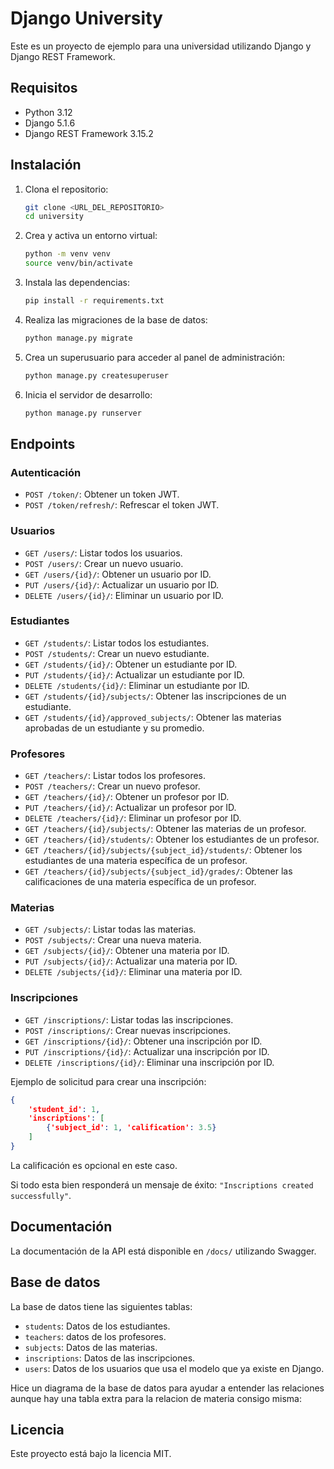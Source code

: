 # Django University

Este es un proyecto de ejemplo para una universidad utilizando Django y Django REST Framework.

## Requisitos

- Python 3.12
- Django 5.1.6
- Django REST Framework 3.15.2

## Instalación

1. Clona el repositorio:

    ```sh
    git clone <URL_DEL_REPOSITORIO>
    cd university
    ```

2. Crea y activa un entorno virtual:

    ```sh
    python -m venv venv
    source venv/bin/activate
    ```

3. Instala las dependencias:

    ```sh
    pip install -r requirements.txt
    ```

4. Realiza las migraciones de la base de datos:

    ```sh
    python manage.py migrate
    ```

5. Crea un superusuario para acceder al panel de administración:

    ```sh
    python manage.py createsuperuser
    ```

6. Inicia el servidor de desarrollo:

    ```sh
    python manage.py runserver
    ```

## Endpoints

### Autenticación

- `POST /token/`: Obtener un token JWT.
- `POST /token/refresh/`: Refrescar el token JWT.

### Usuarios

- `GET /users/`: Listar todos los usuarios.
- `POST /users/`: Crear un nuevo usuario.
- `GET /users/{id}/`: Obtener un usuario por ID.
- `PUT /users/{id}/`: Actualizar un usuario por ID.
- `DELETE /users/{id}/`: Eliminar un usuario por ID.

### Estudiantes

- `GET /students/`: Listar todos los estudiantes.
- `POST /students/`: Crear un nuevo estudiante.
- `GET /students/{id}/`: Obtener un estudiante por ID.
- `PUT /students/{id}/`: Actualizar un estudiante por ID.
- `DELETE /students/{id}/`: Eliminar un estudiante por ID.
- `GET /students/{id}/subjects/`: Obtener las inscripciones de un estudiante.
- `GET /students/{id}/approved_subjects/`: Obtener las materias aprobadas de un estudiante y su promedio.

### Profesores

- `GET /teachers/`: Listar todos los profesores.
- `POST /teachers/`: Crear un nuevo profesor.
- `GET /teachers/{id}/`: Obtener un profesor por ID.
- `PUT /teachers/{id}/`: Actualizar un profesor por ID.
- `DELETE /teachers/{id}/`: Eliminar un profesor por ID.
- `GET /teachers/{id}/subjects/`: Obtener las materias de un profesor.
- `GET /teachers/{id}/students/`: Obtener los estudiantes de un profesor.
- `GET /teachers/{id}/subjects/{subject_id}/students/`: Obtener los estudiantes de una materia específica de un profesor.
- `GET /teachers/{id}/subjects/{subject_id}/grades/`: Obtener las calificaciones de una materia específica de un profesor.

### Materias

- `GET /subjects/`: Listar todas las materias.
- `POST /subjects/`: Crear una nueva materia.
- `GET /subjects/{id}/`: Obtener una materia por ID.
- `PUT /subjects/{id}/`: Actualizar una materia por ID.
- `DELETE /subjects/{id}/`: Eliminar una materia por ID.

### Inscripciones

- `GET /inscriptions/`: Listar todas las inscripciones.
- `POST /inscriptions/`: Crear nuevas inscripciones.
- `GET /inscriptions/{id}/`: Obtener una inscripción por ID.
- `PUT /inscriptions/{id}/`: Actualizar una inscripción por ID.
- `DELETE /inscriptions/{id}/`: Eliminar una inscripción por ID.

Ejemplo de solicitud para crear una inscripción:

```json
{
    'student_id': 1,
    'inscriptions': [
        {'subject_id': 1, 'calification': 3.5}
    ]
}
```

La calificación es opcional en este caso.

Si todo esta bien responderá un mensaje de éxito: `"Inscriptions created successfully"`.


## Documentación

La documentación de la API está disponible en `/docs/` utilizando Swagger.

## Base de datos

La base de datos tiene las siguientes tablas:

- `students`: Datos de los estudiantes.
- `teachers`: datos de los profesores.
- `subjects`: Datos de las materias.
- `inscriptions`: Datos de las inscripciones.
- `users`: Datos de los usuarios que usa el modelo que ya existe en Django.

Hice un diagrama de la base de datos para ayudar a entender las relaciones aunque hay una tabla extra para la relacion de materia consigo misma:



## Licencia

Este proyecto está bajo la licencia MIT.
